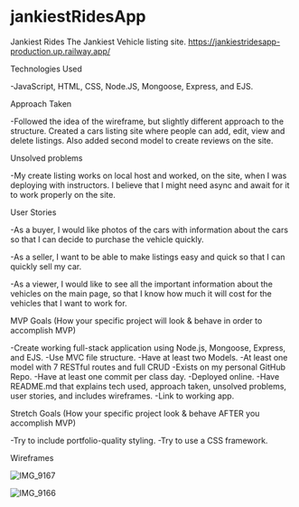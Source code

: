 # jankiestRidesApp

Jankiest Rides
  The Jankiest Vehicle listing site.
  https://jankiestridesapp-production.up.railway.app/


Technologies Used

  -JavaScript, HTML, CSS, Node.JS, Mongoose, Express, and EJS.
  
 
Approach Taken

  -Followed the idea of the wireframe, but slightly different approach to the structure. Created a cars listing site where people can add, edit, view and delete listings. Also added second model to create reviews on the site. 


Unsolved problems

  -My create listing works on local host and worked, on the site, when I was deploying with instructors. I believe that I might need async and await for it to work properly on the site.


User Stories

  -As a buyer, I would like photos of the cars with information about the cars so that I can decide to purchase the vehicle quickly.

  -As a seller, I want to be able to make listings easy and quick so that I can quickly sell my car.

  -As a viewer, I would like to see all the important information about the vehicles on the main page, so that I know how much it will cost for the vehicles that I want to work for.


MVP Goals (How your specific project will look & behave in order to accomplish MVP)

  -Create working full-stack application using Node.js, Mongoose, Express, and EJS.
  -Use MVC file structure.
  -Have at least two Models.
  -At least one model with 7 RESTful routes and full CRUD
  -Exists on my personal GitHub Repo.
  -Have at least one commit per class day.
  -Deployed online.
  -Have README.md that explains tech used, approach taken, unsolved problems, user stories, and includes wireframes.
  -Link to working app.

Stretch Goals (How your specific project look & behave AFTER you accomplish MVP)

-Try to include portfolio-quality styling.
-Try to use a CSS framework.


Wireframes 

![IMG_9167](https://user-images.githubusercontent.com/115450949/204869085-06941732-3590-4ee3-b470-31ce51092668.jpeg)

![IMG_9166](https://user-images.githubusercontent.com/115450949/204869135-85509d64-101b-46da-a4d9-0ca762b9713a.jpeg)
